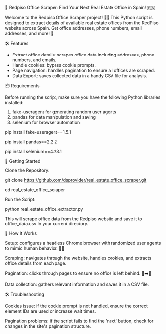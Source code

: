 📍 Redpiso Office Scraper: Find Your Next Real Estate Office in Spain! 🇪🇸

Welcome to the Redpiso Office Scraper project! 🏢✨ This Python script is designed to extract details of available real estate offices from the RedPiso website across Spain. Get office addresses, phone numbers, email addresses, and more! 🌟


🛠️ Features

- Extract office details: scrapes office data including addresses, phone numbers, and emails.
- Handle cookies: bypass cookie prompts.
- Page navigation: handles pagination to ensure all offices are scraped.
- Data Export: saves collected data in a handy CSV file for analysis.


📦 Requirements

Before running the script, make sure you have the following Python libraries installed:
1. fake-useragent for generating random user agents
2. pandas for data manipulation and saving
3. selenium for browser automation

pip install fake-useragent==1.5.1

pip install pandas==2.2.2

pip install selenium==4.23.1


🚀 Getting Started

Clone the Repository:

git clone https://github.com/dsprovider/real_estate_office_scraper.git

cd real_estate_office_scraper

Run the Script:

python real_estate_office_extractor.py

This will scrape office data from the Redpiso website and save it to office_data.csv in your current directory.


🧩 How It Works

Setup: configures a headless Chrome browser with randomized user agents to mimic human behavior. 🕵️‍♂️

Scraping: navigates through the website, handles cookies, and extracts office details from each page.

Pagination: clicks through pages to ensure no office is left behind. 📄➡️📄

Data collection: gathers relevant information and saves it in a CSV file.


🛠️ Troubleshooting

Cookies issue: if the cookie prompt is not handled, ensure the correct element IDs are used or increase wait times.

Pagination problems: if the script fails to find the 'next' button, check for changes in the site's pagination structure.

